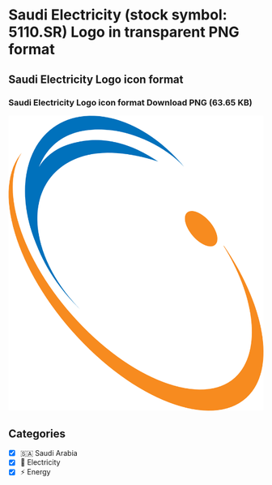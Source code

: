 # Saudi Electricity (stock symbol: 5110.SR) Logo in transparent PNG format

## Saudi Electricity Logo icon format

### Saudi Electricity Logo icon format Download PNG (63.65 KB)

![Saudi Electricity Logo icon format Download PNG (63.65 KB)](/img/orig/5110.SR-239ac14d.png)



## Categories
- [x] 🇸🇦 Saudi Arabia
- [x] 🔋 Electricity
- [x] ⚡ Energy
